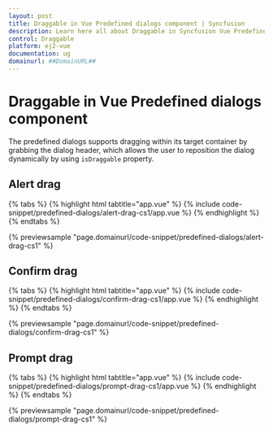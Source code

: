 ```yaml
---
layout: post
title: Draggable in Vue Predefined dialogs component | Syncfusion
description: Learn here all about Draggable in Syncfusion Vue Predefined dialogs component of Syncfusion Essential JS 2 and more.
control: Draggable 
platform: ej2-vue
documentation: ug
domainurl: ##DomainURL##
---
```


# Draggable in Vue Predefined dialogs component

The predefined dialogs supports dragging within its target container by grabbing the dialog header, which allows the user to reposition the dialog dynamically by using `isDraggable` property.

## Alert drag

{% tabs %}
{% highlight html tabtitle="app.vue" %}
{% include code-snippet/predefined-dialogs/alert-drag-cs1/app.vue %}
{% endhighlight %}
{% endtabs %}
        
{% previewsample "page.domainurl/code-snippet/predefined-dialogs/alert-drag-cs1" %}

## Confirm drag

{% tabs %}
{% highlight html tabtitle="app.vue" %}
{% include code-snippet/predefined-dialogs/confirm-drag-cs1/app.vue %}
{% endhighlight %}
{% endtabs %}
        
{% previewsample "page.domainurl/code-snippet/predefined-dialogs/confirm-drag-cs1" %}

## Prompt drag

{% tabs %}
{% highlight html tabtitle="app.vue" %}
{% include code-snippet/predefined-dialogs/prompt-drag-cs1/app.vue %}
{% endhighlight %}
{% endtabs %}
        
{% previewsample "page.domainurl/code-snippet/predefined-dialogs/prompt-drag-cs1" %}